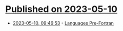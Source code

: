 # [Published on 2023-05-10](index.md)

* [2023-05-10, 09:46:53](https://lobste.rs/s/d9fezb/languages_pre_fortran) - [Languages Pre-Fortran](https://craftofcoding.wordpress.com/2022/11/04/languages-pre-fortran/)

